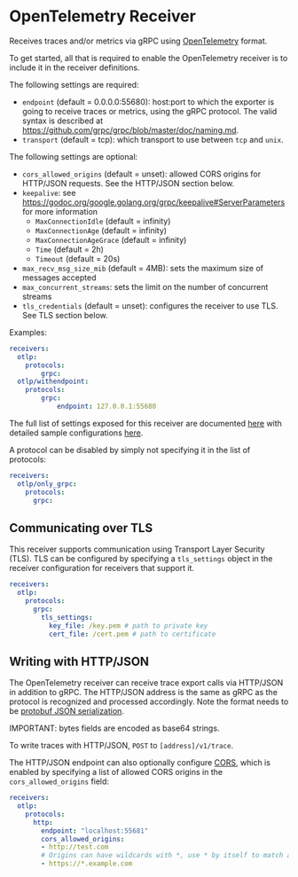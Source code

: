 # OpenTelemetry Receiver

Receives traces and/or metrics via gRPC using
[OpenTelemetry](https://opentelemetry.io/) format.

To get started, all that is required to enable the OpenTelemetry receiver is to
include it in the receiver definitions.

The following settings are required:

- `endpoint` (default = 0.0.0.0:55680): host:port to which the exporter is
  going to receive traces or metrics, using the gRPC protocol. The valid syntax
  is described at https://github.com/grpc/grpc/blob/master/doc/naming.md.
- `transport` (default = tcp): which transport to use between `tcp` and `unix`.

The following settings are optional:

- `cors_allowed_origins` (default = unset): allowed CORS origins for HTTP/JSON
  requests. See the HTTP/JSON section below.
- `keepalive`: see
  https://godoc.org/google.golang.org/grpc/keepalive#ServerParameters for more
  information
  - `MaxConnectionIdle` (default = infinity)
  - `MaxConnectionAge` (default = infinity)
  - `MaxConnectionAgeGrace` (default = infinity)
  - `Time` (default = 2h)
  - `Timeout` (default = 20s)
- `max_recv_msg_size_mib` (default = 4MB): sets the maximum size of messages accepted
- `max_concurrent_streams`: sets the limit on the number of concurrent streams
- `tls_credentials` (default = unset): configures the receiver to use TLS. See
  TLS section below.

Examples:

```yaml
receivers:
  otlp:
    protocols:
        grpc:
  otlp/withendpoint:
    protocols:
        grpc:
            endpoint: 127.0.0.1:55680
```

The full list of settings exposed for this receiver are documented [here](./config.go)
with detailed sample configurations [here](./testdata/config.yaml).

A protocol can be disabled by simply not specifying it in the list of protocols:
```yaml
receivers:
  otlp/only_grpc:
    protocols:
      grpc:
```

## Communicating over TLS
This receiver supports communication using Transport Layer Security (TLS). TLS
can be configured by specifying a `tls_settings` object in the receiver
configuration for receivers that support it.
```yaml
receivers:
  otlp:
    protocols:
      grpc:
        tls_settings:
          key_file: /key.pem # path to private key
          cert_file: /cert.pem # path to certificate
```

## Writing with HTTP/JSON
The OpenTelemetry receiver can receive trace export calls via HTTP/JSON in
addition to gRPC. The HTTP/JSON address is the same as gRPC as the protocol is
recognized and processed accordingly. Note the format needs to be [protobuf JSON
serialization](https://developers.google.com/protocol-buffers/docs/proto3#json).

IMPORTANT: bytes fields are encoded as base64 strings.

To write traces with HTTP/JSON, `POST` to `[address]/v1/trace`.

The HTTP/JSON endpoint can also optionally configure
[CORS](https://fetch.spec.whatwg.org/#cors-protocol), which is enabled by
specifying a list of allowed CORS origins in the `cors_allowed_origins` field:

```yaml
receivers:
  otlp:
    protocols:
      http:
        endpoint: "localhost:55681"
        cors_allowed_origins:
        - http://test.com
        # Origins can have wildcards with *, use * by itself to match any origin.
        - https://*.example.com
```
